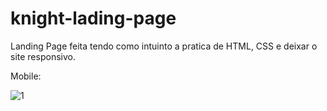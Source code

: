 # knight-lading-page
Landing Page feita tendo como intuinto a pratica de HTML, CSS e deixar o site responsivo.


Mobile:

![1](https://github.com/diiogo45/knight-lading-page/assets/88461069/423d8b2e-7132-4a05-ad4d-41f4ead3faac)
